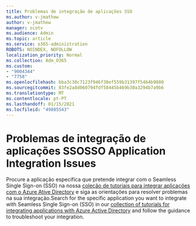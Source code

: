 ```yaml
---
title: Problemas de integração de aplicações SSO
ms.author: v-jmathew
author: v-jmathew
manager: scotv
ms.audience: Admin
ms.topic: article
ms.service: o365-administration
ROBOTS: NOINDEX, NOFOLLOW
localization_priority: Normal
ms.collection: Adm_O365
ms.custom:
- "9004344"
- "7758"
ms.openlocfilehash: bba3c30c7123f946f38ef559b31397f5464b9880
ms.sourcegitcommit: 83fe2a8d060794fdf58445b469b30a3294b7a9b6
ms.translationtype: MT
ms.contentlocale: pt-PT
ms.lasthandoff: 01/15/2021
ms.locfileid: "49885543"
---
```

# <a name="sso-application-integration-issues"></a><span data-ttu-id="87c50-102">Problemas de integração de aplicações SSO</span><span class="sxs-lookup"><span data-stu-id="87c50-102">SSO Application Integration Issues</span></span>

<span data-ttu-id="87c50-103">Procure a aplicação específica que pretende integrar com o Seamless Single Sign-on (SSO) na nossa [coleção de tutoriais para integrar aplicações com o Azure Ative Directory](https://docs.microsoft.com/azure/active-directory/saas-apps/tutorial-list) e siga as orientações para resolver problemas na sua integração.</span><span class="sxs-lookup"><span data-stu-id="87c50-103">Search for the specific application you want to integrate with Seamless Single Sign-on (SSO) in our [collection of tutorials for integrating applications with Azure Active Directory](https://docs.microsoft.com/azure/active-directory/saas-apps/tutorial-list) and follow the guidance to troubleshoot your integration.</span></span>
